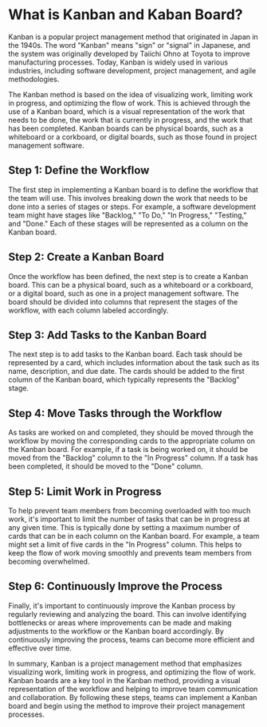 # What is Kanban and Kaban Board?

Kanban is a popular project management method that originated in Japan in the 1940s. The word "Kanban" means "sign" or "signal" in Japanese, and the system was originally developed by Taiichi Ohno at Toyota to improve manufacturing processes. Today, Kanban is widely used in various industries, including software development, project management, and agile methodologies.

The Kanban method is based on the idea of visualizing work, limiting work in progress, and optimizing the flow of work. This is achieved through the use of a Kanban board, which is a visual representation of the work that needs to be done, the work that is currently in progress, and the work that has been completed. Kanban boards can be physical boards, such as a whiteboard or a corkboard, or digital boards, such as those found in project management software.

## Step 1: Define the Workflow
The first step in implementing a Kanban board is to define the workflow that the team will use. This involves breaking down the work that needs to be done into a series of stages or steps. For example, a software development team might have stages like "Backlog," "To Do," "In Progress," "Testing," and "Done." Each of these stages will be represented as a column on the Kanban board.

## Step 2: Create a Kanban Board
Once the workflow has been defined, the next step is to create a Kanban board. This can be a physical board, such as a whiteboard or a corkboard, or a digital board, such as one in a project management software. The board should be divided into columns that represent the stages of the workflow, with each column labeled accordingly.

## Step 3: Add Tasks to the Kanban Board
The next step is to add tasks to the Kanban board. Each task should be represented by a card, which includes information about the task such as its name, description, and due date. The cards should be added to the first column of the Kanban board, which typically represents the "Backlog" stage.

## Step 4: Move Tasks through the Workflow
As tasks are worked on and completed, they should be moved through the workflow by moving the corresponding cards to the appropriate column on the Kanban board. For example, if a task is being worked on, it should be moved from the "Backlog" column to the "In Progress" column. If a task has been completed, it should be moved to the "Done" column.

## Step 5: Limit Work in Progress
To help prevent team members from becoming overloaded with too much work, it's important to limit the number of tasks that can be in progress at any given time. This is typically done by setting a maximum number of cards that can be in each column on the Kanban board. For example, a team might set a limit of five cards in the "In Progress" column. This helps to keep the flow of work moving smoothly and prevents team members from becoming overwhelmed.

## Step 6: Continuously Improve the Process
Finally, it's important to continuously improve the Kanban process by regularly reviewing and analyzing the board. This can involve identifying bottlenecks or areas where improvements can be made and making adjustments to the workflow or the Kanban board accordingly. By continuously improving the process, teams can become more efficient and effective over time.

In summary, Kanban is a project management method that emphasizes visualizing work, limiting work in progress, and optimizing the flow of work. Kanban boards are a key tool in the Kanban method, providing a visual representation of the workflow and helping to improve team communication and collaboration. By following these steps, teams can implement a Kanban board and begin using the method to improve their project management processes.
